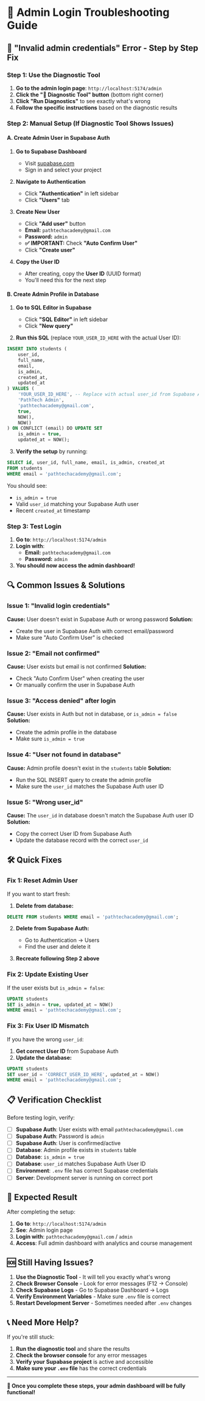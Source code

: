 # 🔧 Admin Login Troubleshooting Guide

## 🚨 **"Invalid admin credentials" Error - Step by Step Fix**

### **Step 1: Use the Diagnostic Tool**

1. **Go to the admin login page**: `http://localhost:5174/admin`
2. **Click the "🔧 Diagnostic Tool" button** (bottom right corner)
3. **Click "Run Diagnostics"** to see exactly what's wrong
4. **Follow the specific instructions** based on the diagnostic results

### **Step 2: Manual Setup (If Diagnostic Tool Shows Issues)**

#### **A. Create Admin User in Supabase Auth**

1. **Go to Supabase Dashboard**
   - Visit [supabase.com](https://supabase.com)
   - Sign in and select your project

2. **Navigate to Authentication**
   - Click **"Authentication"** in left sidebar
   - Click **"Users"** tab

3. **Create New User**
   - Click **"Add user"** button
   - **Email:** `pathtechacademy@gmail.com`
   - **Password:** `admin`
   - **✅ IMPORTANT:** Check **"Auto Confirm User"**
   - Click **"Create user"**

4. **Copy the User ID**
   - After creating, copy the **User ID** (UUID format)
   - You'll need this for the next step

#### **B. Create Admin Profile in Database**

1. **Go to SQL Editor in Supabase**
   - Click **"SQL Editor"** in left sidebar
   - Click **"New query"**

2. **Run this SQL** (replace `YOUR_USER_ID_HERE` with the actual User ID):

```sql
INSERT INTO students (
    user_id,
    full_name,
    email,
    is_admin,
    created_at,
    updated_at
) VALUES (
    'YOUR_USER_ID_HERE', -- Replace with actual user_id from Supabase Auth
    'PathTech Admin',
    'pathtechacademy@gmail.com',
    true,
    NOW(),
    NOW()
) ON CONFLICT (email) DO UPDATE SET
    is_admin = true,
    updated_at = NOW();
```

3. **Verify the setup** by running:

```sql
SELECT id, user_id, full_name, email, is_admin, created_at 
FROM students 
WHERE email = 'pathtechacademy@gmail.com';
```

You should see:
- `is_admin = true`
- Valid `user_id` matching your Supabase Auth user
- Recent `created_at` timestamp

### **Step 3: Test Login**

1. **Go to**: `http://localhost:5174/admin`
2. **Login with**:
   - **Email:** `pathtechacademy@gmail.com`
   - **Password:** `admin`
3. **You should now access the admin dashboard!**

## 🔍 **Common Issues & Solutions**

### **Issue 1: "Invalid login credentials"**
**Cause:** User doesn't exist in Supabase Auth or wrong password
**Solution:** 
- Create the user in Supabase Auth with correct email/password
- Make sure "Auto Confirm User" is checked

### **Issue 2: "Email not confirmed"**
**Cause:** User exists but email is not confirmed
**Solution:**
- Check "Auto Confirm User" when creating the user
- Or manually confirm the user in Supabase Auth

### **Issue 3: "Access denied" after login**
**Cause:** User exists in Auth but not in database, or `is_admin = false`
**Solution:**
- Create the admin profile in the database
- Make sure `is_admin = true`

### **Issue 4: "User not found in database"**
**Cause:** Admin profile doesn't exist in the `students` table
**Solution:**
- Run the SQL INSERT query to create the admin profile
- Make sure the `user_id` matches the Supabase Auth user ID

### **Issue 5: "Wrong user_id"**
**Cause:** The `user_id` in database doesn't match the Supabase Auth user ID
**Solution:**
- Copy the correct User ID from Supabase Auth
- Update the database record with the correct `user_id`

## 🛠️ **Quick Fixes**

### **Fix 1: Reset Admin User**
If you want to start fresh:

1. **Delete from database:**
```sql
DELETE FROM students WHERE email = 'pathtechacademy@gmail.com';
```

2. **Delete from Supabase Auth:**
   - Go to Authentication → Users
   - Find the user and delete it

3. **Recreate following Step 2 above**

### **Fix 2: Update Existing User**
If the user exists but `is_admin = false`:

```sql
UPDATE students 
SET is_admin = true, updated_at = NOW() 
WHERE email = 'pathtechacademy@gmail.com';
```

### **Fix 3: Fix User ID Mismatch**
If you have the wrong `user_id`:

1. **Get correct User ID** from Supabase Auth
2. **Update the database:**
```sql
UPDATE students 
SET user_id = 'CORRECT_USER_ID_HERE', updated_at = NOW() 
WHERE email = 'pathtechacademy@gmail.com';
```

## 📋 **Verification Checklist**

Before testing login, verify:

- [ ] **Supabase Auth**: User exists with email `pathtechacademy@gmail.com`
- [ ] **Supabase Auth**: Password is `admin`
- [ ] **Supabase Auth**: User is confirmed/active
- [ ] **Database**: Admin profile exists in `students` table
- [ ] **Database**: `is_admin = true`
- [ ] **Database**: `user_id` matches Supabase Auth User ID
- [ ] **Environment**: `.env` file has correct Supabase credentials
- [ ] **Server**: Development server is running on correct port

## 🎯 **Expected Result**

After completing the setup:

1. **Go to**: `http://localhost:5174/admin`
2. **See**: Admin login page
3. **Login with**: `pathtechacademy@gmail.com` / `admin`
4. **Access**: Full admin dashboard with analytics and course management

## 🆘 **Still Having Issues?**

1. **Use the Diagnostic Tool** - It will tell you exactly what's wrong
2. **Check Browser Console** - Look for error messages (F12 → Console)
3. **Check Supabase Logs** - Go to Supabase Dashboard → Logs
4. **Verify Environment Variables** - Make sure `.env` file is correct
5. **Restart Development Server** - Sometimes needed after `.env` changes

## 📞 **Need More Help?**

If you're still stuck:

1. **Run the diagnostic tool** and share the results
2. **Check the browser console** for any error messages
3. **Verify your Supabase project** is active and accessible
4. **Make sure your `.env` file** has the correct credentials

---

**🎉 Once you complete these steps, your admin dashboard will be fully functional!**
